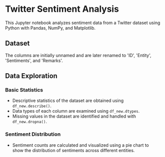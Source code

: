 # Twitter Sentiment Analysis

This Jupyter notebook analyzes sentiment data from a Twitter dataset using Python with Pandas, NumPy, and Matplotlib.

## Dataset

 The columns are initially unnamed and are later renamed to 'ID', 'Entity', 'Sentiments', and 'Remarks'.

## Data Exploration

### Basic Statistics
- Descriptive statistics of the dataset are obtained using `df_new.describe()`.
- Data types of each column are examined using `df_new.dtypes`.
- Missing values in the dataset are identified and handled with `df_new.dropna()`.

### Sentiment Distribution
- Sentiment counts are calculated and visualized using a pie chart to show the distribution of sentiments across different entities.


